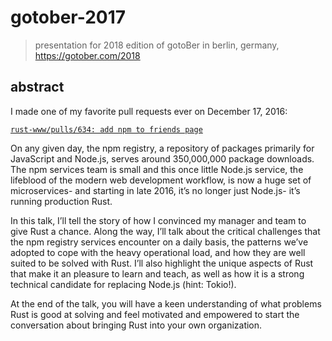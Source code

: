 # gotober-2017
> presentation for 2018 edition of gotoBer in berlin, germany, https://gotober.com/2018


## abstract

I made one of my favorite pull requests ever on December 17, 2016:

[`rust-www/pulls/634: add npm to friends page`](https://github.com/rust-lang/rust-www/pull/634)

On any given day, the npm registry, a repository of packages primarily for JavaScript and Node.js, serves around 350,000,000 package downloads. The npm services team is small and this once little Node.js service, the lifeblood of the modern web development workflow, is now a huge set of microservices- and starting in late 2016, it’s no longer just Node.js- it’s running production Rust.

In this talk, I’ll tell the story of how I convinced my manager and team to give Rust a chance. Along the way, I’ll talk about the critical challenges that the npm registry services encounter on a daily basis, the patterns we’ve adopted to cope with the heavy operational load, and how they are well suited to be solved with Rust. I’ll also highlight the unique aspects of Rust that make it an pleasure to learn and teach, as well as how it is a strong technical candidate for replacing Node.js (hint: Tokio!).

At the end of the talk, you will have a keen understanding of what problems Rust is good at solving and feel motivated and empowered to start the conversation about bringing Rust into your own organization.
